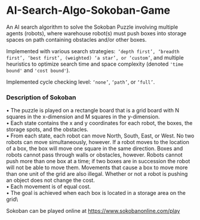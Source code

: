 # AI-Search-Algo-Sokoban-Game
An AI search algorithm to solve the Sokoban Puzzle involving multiple agents (robots), 
where warehouse robot(s) must push boxes into storage spaces on path containing obstacles and/or other boxes.

Implemented with various search strategies:` ‘depth first’, ‘breadth first’, ‘best first’, (weighted) ‘a star’, or ‘custom’`, and multiple heuristics 
to optimize search time and space complexity (denoted `'time bound'` and `'cost bound'`).

Implemented cycle checking level: `‘none’`, `‘path’`, or `‘full’`.

### Description of Sokoban

• The puzzle is played on a rectangle board that is a grid board with N squares in the x-dimension and
M squares in the y-dimension.\
• Each state contains the x and y coordinates for each robot, the boxes, the storage spots, and the
obstacles.\
• From each state, each robot can move North, South, East, or West. No two robots can move simultaneously, however. If a robot moves to the location of a box, the box will move one square in the
same direction. Boxes and robots cannot pass through walls or obstacles, however. Robots cannot
push more than one box at a time; if two boxes are in succession the robot will not be able to move
them. Movements that cause a box to move more than one unit of the grid are also illegal. Whether
or not a robot is pushing an object does not change the cost.\
• Each movement is of equal cost. \
• The goal is achieved when each box is located in a storage area on the grid\



Sokoban can be played online at https://www.sokobanonline.com/play
